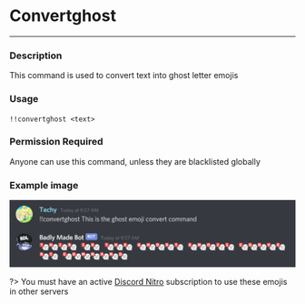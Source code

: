 # Convertghost
---
### Description
This command is used to convert text into ghost letter emojis
### Usage
```
!!convertghost <text>
```
### Permission Required
Anyone can use this command, unless they are blacklisted globally

### Example image
![convert example](../images/convertghost.png)

?> You must have an active [Discord Nitro](https://discordapp.com/nitro) subscription to use these emojis in other servers

